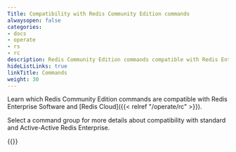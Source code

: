 ```yaml
---
Title: Compatibility with Redis Community Edition commands
alwaysopen: false
categories:
- docs
- operate
- rs
- rc
description: Redis Community Edition commands compatible with Redis Enterprise.
hideListLinks: true
linkTitle: Commands
weight: 30
---
```


Learn which Redis Community Edition commands are compatible with Redis Enterprise Software and [Redis Cloud]({{< relref "/operate/rc" >}}).

Select a command group for more details about compatibility with standard and Active-Active Redis Enterprise.

{{<table-children columnNames="Command group,Description" columnSources="LinkTitle,Description" enableLinks="LinkTitle">}}
